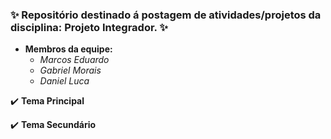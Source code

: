 ### **:sparkles: Repositório destinado á postagem de atividades/projetos da disciplina: Projeto Integrador. :sparkles:**

- **Membros da equipe:**
    - *Marcos Eduardo*
    - *Gabriel Morais*
    - *Daniel Luca*
    
    
  
:heavy_check_mark: **Tema Principal**


:heavy_check_mark: **Tema Secundário**
 
 
